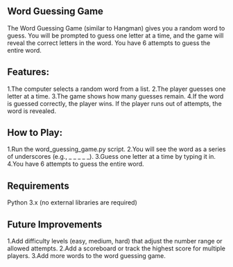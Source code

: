 
## Word Guessing Game
The Word Guessing Game (similar to Hangman) gives you a random word to guess. You will be prompted to guess one letter at a time, and the game will reveal the correct letters in the word. You have 6 attempts to guess the entire word.

## Features:
1.The computer selects a random word from a list.
2.The player guesses one letter at a time.
3.The game shows how many guesses remain.
4.If the word is guessed correctly, the player wins. If the player runs out of attempts, the word is revealed.


## How to Play:

1.Run the word_guessing_game.py script.
2.You will see the word as a series of underscores (e.g., _ _ _ _ _).
3.Guess one letter at a time by typing it in.
4.You have 6 attempts to guess the entire word.


##  Requirements
Python 3.x (no external libraries are required)


## Future Improvements


1.Add difficulty levels (easy, medium, hard) that adjust the number range or allowed attempts.
2.Add a scoreboard or track the highest score for multiple players.
3.Add more words to the word guessing game.